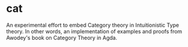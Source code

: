 # cat

An experimental effort to embed Category theory in Intuitionistic Type theory. In other words, an implementation of examples and proofs from Awodey's book on Category Theory in Agda.
